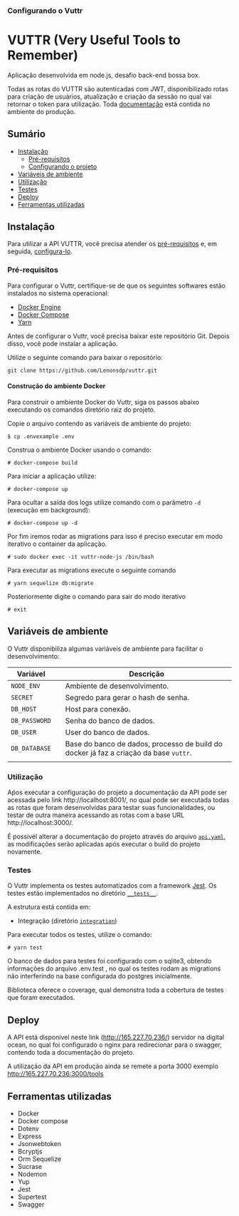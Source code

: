 
### Configurando o Vuttr
# VUTTR (Very Useful Tools to Remember)

Aplicação desenvolvida em node.js, desafio back-end bossa box.

Todas as rotas do VUTTR são autenticadas com JWT, disponibilizado rotas para criação de usuários, atualização e criação da sessão no qual vai retornar o token para utilização.
Toda [documentação](http://165.227.70.236/) está contida no ambiente do produção.
## Sumário

* [Instalação](#instalação)
  * [Pré-requisitos](#pré-requisitos)
  * [Configurando o projeto](#configurando-o-vuttr)
* [Variáveis de ambiente](#variáveis-de-ambiente)
* [Utilização](#Utilização)
* [Testes](#testes)
* [Deploy](#deploy)
* [Ferramentas utilizadas](#ferramentas-utilizadas)

## Instalação

Para utilizar a API VUTTR, você precisa atender os [pré-requisitos](#pré-requisitos) e, em seguida, [configura-lo](#configurando-o-vuttr).

### Pré-requisitos

Para configurar o Vuttr, certifique-se de que os seguintes softwares estão instalados no sistema operacional:

* [Docker Engine](https://docs.docker.com/engine/install/)
* [Docker Compose](https://docs.docker.com/compose/install/)
* [Yarn](https://classic.yarnpkg.com/en/docs/install/#debian-stable)

Antes de configurar o Vuttr, você precisa baixar este repositório Git. Depois disso, você pode instalar a aplicação.

Utilize o seguinte comando para baixar o repositório:

```
git clone https://github.com/Lenonsdp/vuttr.git
```

#### Construção do ambiente Docker

Para construir o ambiente Docker do Vuttr, siga os passos abaixo executando os comandos diretório raiz do projeto.

Copie o arquivo contendo as variáveis de ambiente do projeto:

```
$ cp .envexample .env
```


Construa o ambiente Docker usando o comando:

```
# docker-compose build
```

Para iniciar a aplicação utilize:

```
# docker-compose up
```

Para ocultar a saída dos logs utilize comando com o parâmetro `-d` (execução em background):

```
# docker-compose up -d
```

Por fim iremos rodar as migrations para isso é preciso executar em modo iterativo o container da aplicação.

```
# sudo docker exec -it vuttr-node-js /bin/bash
```

Para executar as migrations execute o seguinte comando
```
# yarn sequelize db:migrate
```

Posteriormente digite o comando para sair do modo iterativo
```
# exit
```
## Variáveis de ambiente

O Vuttr disponibiliza algumas variáveis de ambiente para facilitar o desenvolvimento:

| Variável                   || Descrição                                                                                                                |
|----------------------------|:------------------------:|--------------------------------------------------------------------------------------------------------------------------|
| `NODE_ENV`        || Ambiente de desenvolvimento. |
| `SECRET` || Segredo para gerar o hash de senha.  |
| `DB_HOST`       || Host para conexão.                                     |
| `DB_PASSWORD`               || Senha do banco de dados.                                                 |
| `DB_USER`          || User do banco de dados.                                                          |
| `DB_DATABASE`             || Base do banco de dados, processo de build do docker já faz a criação da base `vuttr`.                                                                     |
||
### Utilização

Aṕos executar a configuração do projeto a documentação da API pode ser acessada pelo link http://localhost:8001/,
no qual pode ser executada todas as rotas que foram desenvolvidas para testar suas funcionalidades, ou testar de outra maneira acessando as rotas com a base URL http://localhost:3000/.

É possivél alterar a documentação do projeto através do arquivo [`api.yaml`](swagger/api.yaml), as modificações serão aplicadas após executar o build do projeto novamente.

### Testes

O Vuttr implementa os testes automatizados com a framework [Jest](https://jestjs.io/). Os testes estão implementados no diretório [`__tests__`](__tests__).

A estrutura está contida em:

- Integração (diretório [`integration`](__tests__/Integration))

Para executar todos os testes, utilize o comando:

```
# yarn test
```

O banco de dados para testes foi configurado com o sqlite3, obtendo informações do arquivo .env.test , no qual os testes rodam as migrations não interferindo na base configurada do postgres inicialmente.

Biblioteca oferece o coverage, qual demonstra toda a cobertura de testes que foram executados.

## Deploy

A API está disponível neste link (http://165.227.70.236/) servidor na digital ocean, no qual foi configurado o nginx para redirecionar para o swagger, contendo toda a documentação do projeto.

A utilização da API em produção ainda se remete a porta 3000 exemplo http://165.227.70.236:3000/tools


## Ferramentas utilizadas
- Docker
- Docker compose
- Dotenv
- Express
- Jsonwebtoken
- Bcryptjs
- Orm Sequelize
- Sucrase
- Nodemon
- Yup
- Jest
- Supertest
- Swagger